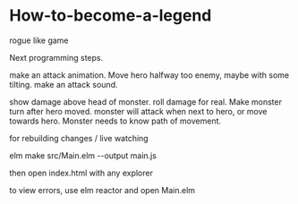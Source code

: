 # How-to-become-a-legend
rogue like game

Next programming steps.

make an attack animation. Move hero halfway too enemy, maybe with some tilting.
make an attack sound.
    
show damage above head of monster.
roll damage for real.
Make monster turn after hero moved.
monster will attack when next to hero, or move towards hero.
Monster needs to know path of movement.



for rebuilding changes / live watching 

elm make src/Main.elm --output main.js

then open index.html with any explorer


to view errors, use elm reactor and open Main.elm